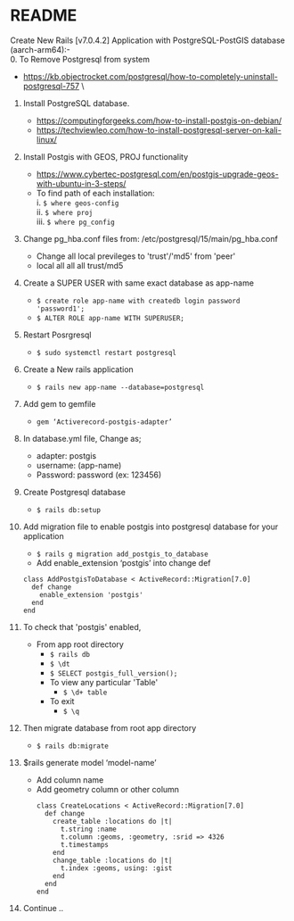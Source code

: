 # README

Create New Rails [v7.0.4.2] Application with PostgreSQL-PostGIS database (aarch-arm64):- \
0.	To Remove Postgresql from system
  - https://kb.objectrocket.com/postgresql/how-to-completely-uninstall-postgresql-757 \
1.	Install PostgreSQL database.
    - https://computingforgeeks.com/how-to-install-postgis-on-debian/
    - https://techviewleo.com/how-to-install-postgresql-server-on-kali-linux/
2.	Install Postgis with GEOS, PROJ functionality
    - https://www.cybertec-postgresql.com/en/postgis-upgrade-geos-with-ubuntu-in-3-steps/
    - To find path of each installation: \
      i.	```$ where geos-config``` \
      ii.	```$ where proj``` \
      iii.	```$ where pg_config```
3.	Change pg_hba.conf files from: /etc/postgresql/15/main/pg_hba.conf
    - Change all local previleges to 'trust'/'md5' from 'peer'
    - local       all        all         all        trust/md5
4.	Create a SUPER USER with same exact database as app-name
    - ```$ create role app-name with createdb login password 'password1';```
    - ```$ ALTER ROLE app-name WITH SUPERUSER;```
6.	Restart Posrgresql
    - ```$ sudo systemctl restart postgresql```
7.	Create a New rails application
    - ```$ rails new app-name --database=postgresql```
8.	Add gem to gemfile
    - ```gem ‘Activerecord-postgis-adapter’```
9.	In database.yml file, Change as;
    - adapter: postgis
    - username: (app-name)
    - Password: password (ex: 123456)
10.	Create Postgresql database
    - ```$ rails db:setup```
11.	Add migration file to enable postgis into postgresql database for your application

    - ```$ rails g migration add_postgis_to_database```
    - Add enable_extension ‘postgis’ into change def
    ```
    class AddPostgisToDatabase < ActiveRecord::Migration[7.0]
      def change
        enable_extension 'postgis'
      end
    end
    ```
12. To check that 'postgis' enabled,
    - From app root directory
      - ```$ rails db```
      - ```$ \dt```
      - ```$ SELECT postgis_full_version();```
      - To view any particular 'Table'
        - ```$ \d+ table```
      - To exit
        - ```$ \q```
12.	Then migrate database from root app directory
    - ```$ rails db:migrate```
13.	$rails generate model ‘model-name’
    - Add column name
    - Add geometry column or other column
      ```
      class CreateLocations < ActiveRecord::Migration[7.0]
        def change
          create_table :locations do |t|
            t.string :name
            t.column :geoms, :geometry, :srid => 4326
            t.timestamps
          end
          change_table :locations do |t|
            t.index :geoms, using: :gist
          end
        end
      end
      ```
14.	Continue ..

